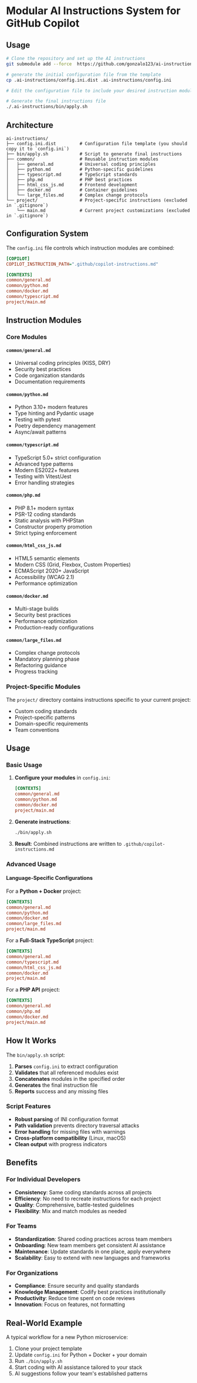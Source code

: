 # Modular AI Instructions System for GitHub Copilot

## Usage

```bash
# Clone the repository and set up the AI instructions
git submodule add --force  https://github.com/gonzalo123/ai-instructions .ai-instructions

# generate the initial configuration file from the template
cp .ai-instructions/config.ini.dist .ai-instructions/config.ini

# Edit the configuration file to include your desired instruction modules

# Generate the final instructions file
./.ai-instructions/bin/apply.sh
```

## Architecture

```
ai-instructions/
├── config.ini.dist         # Configuration file template (you should copy it to `config.ini`)
├── bin/apply.sh            # Script to generate final instructions
├── common/                 # Reusable instruction modules
│   ├── general.md          # Universal coding principles
│   ├── python.md           # Python-specific guidelines
│   ├── typescript.md       # TypeScript standards
│   ├── php.md              # PHP best practices
│   ├── html_css_js.md      # Frontend development
│   ├── docker.md           # Container guidelines
│   └── large_files.md      # Complex change protocols
└── project/                # Project-specific instructions (excluded in `.gitignore`)
    └── main.md             # Current project customizations (excluded in `.gitignore`)
```

## Configuration System

The `config.ini` file controls which instruction modules are combined:

```ini
[COPILOT]
COPILOT_INSTRUCTION_PATH=".github/copilot-instructions.md"

[CONTEXTS]
common/general.md
common/python.md
common/docker.md
common/typescript.md
project/main.md
```

## Instruction Modules

### Core Modules

#### `common/general.md`
- Universal coding principles (KISS, DRY)
- Security best practices
- Code organization standards
- Documentation requirements

#### `common/python.md`
- Python 3.10+ modern features
- Type hinting and Pydantic usage
- Testing with pytest
- Poetry dependency management
- Async/await patterns

#### `common/typescript.md`
- TypeScript 5.0+ strict configuration
- Advanced type patterns
- Modern ES2022+ features
- Testing with Vitest/Jest
- Error handling strategies

#### `common/php.md`
- PHP 8.1+ modern syntax
- PSR-12 coding standards
- Static analysis with PHPStan
- Constructor property promotion
- Strict typing enforcement

#### `common/html_css_js.md`
- HTML5 semantic elements
- Modern CSS (Grid, Flexbox, Custom Properties)
- ECMAScript 2020+ JavaScript
- Accessibility (WCAG 2.1)
- Performance optimization

#### `common/docker.md`
- Multi-stage builds
- Security best practices
- Performance optimization
- Production-ready configurations

#### `common/large_files.md`
- Complex change protocols
- Mandatory planning phase
- Refactoring guidance
- Progress tracking

### Project-Specific Modules

The `project/` directory contains instructions specific to your current project:

- Custom coding standards
- Project-specific patterns
- Domain-specific requirements
- Team conventions

## Usage

### Basic Usage

1. **Configure your modules** in `config.ini`:
   ```ini
   [CONTEXTS]
   common/general.md
   common/python.md
   common/docker.md
   project/main.md
   ```

2. **Generate instructions**:
   ```bash
   ./bin/apply.sh
   ```

3. **Result**: Combined instructions are written to `.github/copilot-instructions.md`

### Advanced Usage

#### Language-Specific Configurations

For a **Python + Docker** project:
```ini
[CONTEXTS]
common/general.md
common/python.md
common/docker.md
common/large_files.md
project/main.md
```

For a **Full-Stack TypeScript** project:
```ini
[CONTEXTS]
common/general.md
common/typescript.md
common/html_css_js.md
common/docker.md
project/main.md
```

For a **PHP API** project:
```ini
[CONTEXTS]
common/general.md
common/php.md
common/docker.md
project/main.md
```

## How It Works

The `bin/apply.sh` script:

1. **Parses** `config.ini` to extract configuration
2. **Validates** that all referenced modules exist
3. **Concatenates** modules in the specified order
4. **Generates** the final instruction file
5. **Reports** success and any missing files

### Script Features

- **Robust parsing** of INI configuration format
- **Path validation** prevents directory traversal attacks
- **Error handling** for missing files with warnings
- **Cross-platform compatibility** (Linux, macOS)
- **Clean output** with progress indicators

## Benefits

### For Individual Developers
- **Consistency**: Same coding standards across all projects
- **Efficiency**: No need to recreate instructions for each project
- **Quality**: Comprehensive, battle-tested guidelines
- **Flexibility**: Mix and match modules as needed

### For Teams
- **Standardization**: Shared coding practices across team members
- **Onboarding**: New team members get consistent AI assistance
- **Maintenance**: Update standards in one place, apply everywhere
- **Scalability**: Easy to extend with new languages and frameworks

### For Organizations
- **Compliance**: Ensure security and quality standards
- **Knowledge Management**: Codify best practices institutionally
- **Productivity**: Reduce time spent on code reviews
- **Innovation**: Focus on features, not formatting

## Real-World Example

A typical workflow for a new Python microservice:

1. Clone your project template
2. Update `config.ini` for Python + Docker + your domain
3. Run `./bin/apply.sh`
4. Start coding with AI assistance tailored to your stack
5. AI suggestions follow your team's established patterns
